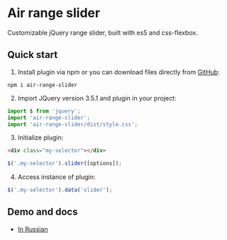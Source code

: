 # Air range slider

Customizable jQuery range slider, built with es5 and css-flexbox.

## Quick start

1. Install plugin via npm or you can download files directly from [GitHub](https://github.com/victordesyatkin/air-range-slider.git):

```
npm i air-range-slider
```

2. Import JQuery version 3.5.1 and plugin in your project:

```javascript
import $ from 'jquery';
import 'air-range-slider';
import 'air-range-slider/dist/style.css';
```

3. Initialize plugin:

```html
<div class="my-selector"></div>
```

```javascript
$('.my-selector').slider([options]);
```

4. Access instance of plugin:

```javascript
$('.my-selector').data('slider');
```

## Demo and docs

- [In Russian](https://github.com/victordesyatkin/slider)
